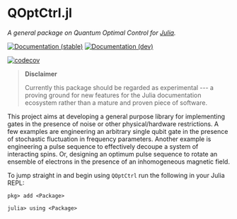 # QOptCtrl.jl

*A general package on Quantum Optimal Control for [Julia][julia].*

<!--written as raw html to avoid including these in the generated PDFs-->
<a href=""><img src="https://img.shields.io/badge/docs-0.1.0-blue.svg" alt="Documentation (stable)" /></a>
<a href=""><img src="https://img.shields.io/badge/docs-dev-blue.svg" alt="Documentation (dev)" /></a>
<!--<img src="https://github.com/workflows/CI/badge.svg" alt="Build Status" /> -->
<a href=""><img src="https://codecov.io/gh/branch/master/graph/badge.svg" alt="codecov" /></a>


> **Disclaimer**
>
> Currently this package should be regarded as experimental --- a proving
> ground for new features for the Julia documentation ecosystem rather than
> a mature and proven piece of software.


This project aims at developing a general purpose library for implementing gates in the presence of noise or other physical/hardware restrictions.
A few examples are engineering an arbitrary single qubit gate in the presence of stochastic fluctuation in frequency parameters. Another example is engineering a pulse sequence to effectively decoupe a system of interacting spins. Or, designing an optimum pulse sequence to rotate an ensemble of electrons in the presence of an inhomogeneous magnetic field.


To jump straight in and begin using `QOptCtrl` run the following in your Julia REPL:

```julia-repl
pkg> add <Package>

julia> using <Package>
```

[Julia]: https://www.julialang.org
[pkg.jl]: https://julialang.github.io/Pkg.jl
